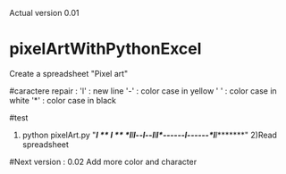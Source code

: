 Actual version 0.01

# pixelArtWithPythonExcel
Create a spreadsheet "Pixel art"

#caractere repair :
'l' : new line
'-' : color case in yellow
' ' : color case in white
'*' : color case in black

#test
1) python pixelArt.py "********l*  **  *l*  **  *l********l********l***--***l***--***l********l********l*------*l*------*l********l********"
2)Read spreadsheet



#Next version : 0.02
Add more color and character
  
